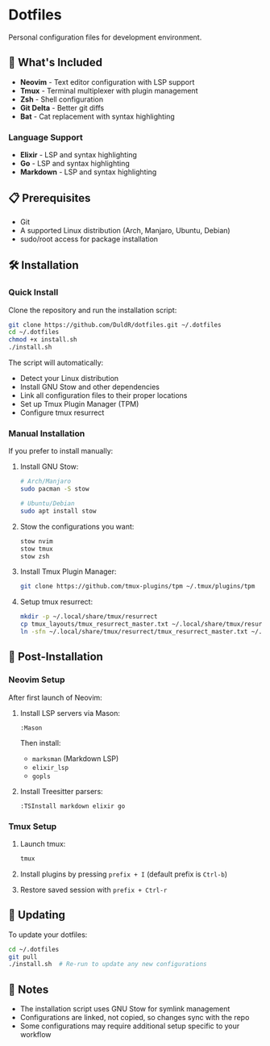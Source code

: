 # Dotfiles

Personal configuration files for development environment.

## 🚀 What's Included

- **Neovim** - Text editor configuration with LSP support
- **Tmux** - Terminal multiplexer with plugin management
- **Zsh** - Shell configuration
- **Git Delta** - Better git diffs
- **Bat** - Cat replacement with syntax highlighting

### Language Support

- **Elixir** - LSP and syntax highlighting
- **Go** - LSP and syntax highlighting
- **Markdown** - LSP and syntax highlighting

## 📋 Prerequisites

- Git
- A supported Linux distribution (Arch, Manjaro, Ubuntu, Debian)
- sudo/root access for package installation

## 🛠️ Installation

### Quick Install

Clone the repository and run the installation script:

```bash
git clone https://github.com/DuldR/dotfiles.git ~/.dotfiles
cd ~/.dotfiles
chmod +x install.sh
./install.sh
```

The script will automatically:
- Detect your Linux distribution
- Install GNU Stow and other dependencies
- Link all configuration files to their proper locations
- Set up Tmux Plugin Manager (TPM)
- Configure tmux resurrect

### Manual Installation

If you prefer to install manually:

1. Install GNU Stow:
   ```bash
   # Arch/Manjaro
   sudo pacman -S stow
   
   # Ubuntu/Debian
   sudo apt install stow
   ```

2. Stow the configurations you want:
   ```bash
   stow nvim
   stow tmux
   stow zsh
   ```

3. Install Tmux Plugin Manager:
   ```bash
   git clone https://github.com/tmux-plugins/tpm ~/.tmux/plugins/tpm
   ```

4. Setup tmux resurrect:
   ```bash
   mkdir -p ~/.local/share/tmux/resurrect
   cp tmux_layouts/tmux_resurrect_master.txt ~/.local/share/tmux/resurrect/
   ln -sfn ~/.local/share/tmux/resurrect/tmux_resurrect_master.txt ~/.local/share/tmux/resurrect/last
   ```

## 🔧 Post-Installation

### Neovim Setup

After first launch of Neovim:

1. Install LSP servers via Mason:
   ```vim
   :Mason
   ```
   Then install:
   - `marksman` (Markdown LSP)
   - `elixir_lsp`
   - `gopls`

2. Install Treesitter parsers:
   ```vim
   :TSInstall markdown elixir go
   ```

### Tmux Setup

1. Launch tmux:
   ```bash
   tmux
   ```

2. Install plugins by pressing `prefix + I` (default prefix is `Ctrl-b`)

3. Restore saved session with `prefix + Ctrl-r`

## 🔄 Updating

To update your dotfiles:

```bash
cd ~/.dotfiles
git pull
./install.sh  # Re-run to update any new configurations
```

## 📝 Notes

- The installation script uses GNU Stow for symlink management
- Configurations are linked, not copied, so changes sync with the repo
- Some configurations may require additional setup specific to your workflow
